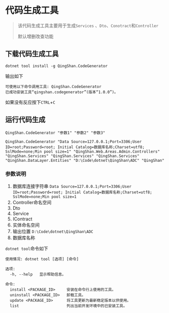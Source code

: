 ﻿# 代码生成工具

> 该代码生成工具主要用于生成`Services` 、`Dto`、`Conotract`和`Controller` 
> 
> 默认增删改查功能

## 下载代码生成工具

```
dotnet tool install -g QingShan.CodeGenerator
```

输出如下

```
可使用以下命令调用工具: QingShan.CodeGenerator
已成功安装工具“qingshan.codegenerator”(版本“1.0.0”)。
```

如果没有反应按下`CTRL`+`C`

## 运行代码生成

`QingShan.CodeGenerator "参数1" "参数2" "参数3"`

```
QingShan.CodeGenerator "Data Source=127.0.0.1;Port=3306;User ID=root;Password=root; Initial Catalog=数据库名称;Charset=utf8; SslMode=none;Min pool size=1" "QingShan.Web.Areas.Admin.Controllers" "QingShan.Services" "QingShan.Services" "QingShan.Services" "QingShan.DataLayer.Entities" "D:\Code\dotnet\QingShan\ADC" "QingShan"
```

### 参数说明

1. 数据库连接字符串 `Data Source=127.0.0.1;Port=3306;User ID=root;Password=root; Initial Catalog=数据库名称;Charset=utf8; SslMode=none;Min pool size=1`
2. Controller命名空间 
3. Dto
4. Service
5. IContract
6. 实体命名空间
7. 输出位置 `D:\Code\dotnet\QingShan\ADC`
8. 数据库名称

`dotnet tool`命令如下

```
使用情况: dotnet tool [选项] [命令]

选项:
  -h, --help   显示帮助信息。

命令:
  install <PACKAGE_ID>     安装在命令行上使用的工具。
  uninstall <PACKAGE_ID>   卸载工具。
  update <PACKAGE_ID>      将工具更新为最新稳定版本以供使用。
  list                     列出当前开发环境中的已安装工具。
```
